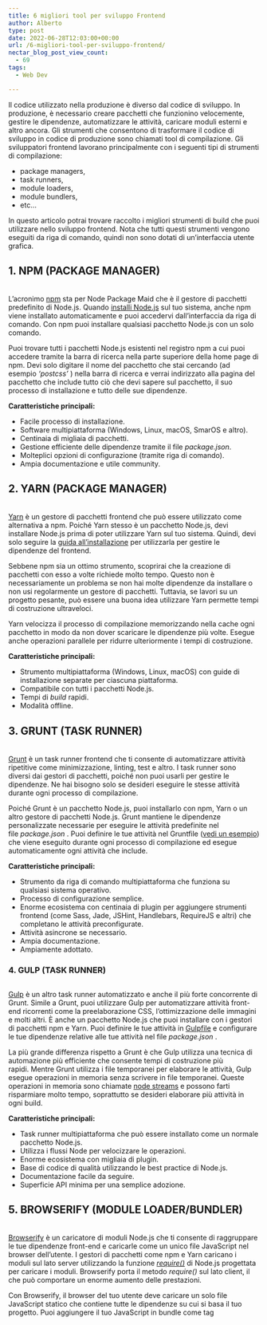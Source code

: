 ```yaml
---
title: 6 migliori tool per sviluppo Frontend
author: Alberto
type: post
date: 2022-06-28T12:03:00+00:00
url: /6-migliori-tool-per-sviluppo-frontend/
nectar_blog_post_view_count:
  - 69
tags:
  - Web Dev

---
```

Il codice utilizzato nella produzione è diverso dal codice di sviluppo. In produzione, è necessario creare pacchetti che funzionino velocemente, gestire le dipendenze, automatizzare le attività, caricare moduli esterni e altro ancora. Gli strumenti che consentono di trasformare il codice di sviluppo in codice di produzione sono chiamati tool di compilazione. Gli sviluppatori frontend lavorano principalmente con i seguenti tipi di strumenti di compilazione:

  * package managers,
  * task runners,
  * module loaders,
  * module bundlers,
  * etc&#8230;

In questo articolo potrai trovare raccolto i migliori strumenti di build che puoi utilizzare nello sviluppo frontend. Nota che tutti questi strumenti vengono eseguiti da riga di comando, quindi non sono dotati di un&#8217;interfaccia utente grafica.

## 1. NPM (PACKAGE MANAGER)<figure class="wp-block-image size-full">

<img decoding="async" src="https://albertoreineri.it/wp-content/uploads/2022/06/npm.jpeg" alt="" class="wp-image-516" /> </figure>

L&#8217;acronimo [npm][1] sta per Node Package Maid che è il gestore di pacchetti predefinito di Node.js. Quando [installi Node.js][2] sul tuo sistema, anche npm viene installato automaticamente e puoi accedervi dall&#8217;interfaccia da riga di comando. Con npm puoi installare qualsiasi pacchetto Node.js con un solo comando.

Puoi trovare tutti i pacchetti Node.js esistenti nel registro npm a cui puoi accedere tramite la barra di ricerca nella parte superiore della home page di npm.&nbsp;Devi solo digitare il nome del pacchetto che stai cercando (ad esempio&nbsp;_&#8216;postcss&#8217;_&nbsp;) nella barra di ricerca e verrai indirizzato alla pagina del pacchetto che include tutto ciò che devi sapere sul pacchetto, il suo processo di installazione e tutto delle sue dipendenze.

**Caratteristiche principali:**

  * Facile processo di installazione.
  * Software multipiattaforma (Windows, Linux, macOS, SmarOS e altro).
  * Centinaia di migliaia di pacchetti.
  * Gestione efficiente delle dipendenze tramite il file _package.json_.
  * Molteplici opzioni di configurazione (tramite riga di comando).
  * Ampia documentazione e utile community.

## 2. YARN (PACKAGE MANAGER)<figure class="wp-block-image size-full">

<img decoding="async" src="https://albertoreineri.it/wp-content/uploads/2022/06/yarn.jpeg" alt="" class="wp-image-517" /> </figure>

[Yarn][3]&nbsp;è un gestore di pacchetti frontend che può essere utilizzato come alternativa a npm.&nbsp;Poiché Yarn stesso è un pacchetto Node.js, devi installare Node.js prima di poter utilizzare Yarn sul tuo sistema.&nbsp;Quindi, devi solo seguire la&nbsp;[guida all&#8217;installazione][4]&nbsp;per utilizzarla per gestire le dipendenze del frontend.

Sebbene npm sia un ottimo strumento, scoprirai che la creazione di pacchetti con esso a volte richiede molto tempo. Questo non è necessariamente un problema se non hai molte dipendenze da installare o non usi regolarmente un gestore di pacchetti. Tuttavia, se lavori su un progetto pesante, può essere una buona idea utilizzare Yarn permette tempi di costruzione ultraveloci.

Yarn velocizza il processo di compilazione memorizzando nella cache ogni pacchetto in modo da non dover scaricare le dipendenze più volte.&nbsp;Esegue anche operazioni parallele per ridurre ulteriormente i tempi di costruzione.

**Caratteristiche principali:**

  * Strumento multipiattaforma (Windows, Linux, macOS) con guide di installazione separate per ciascuna piattaforma.
  * Compatibile con tutti i pacchetti Node.js.
  * Tempi di _build_ rapidi.
  * Modalità offline.

## 3. GRUNT (TASK RUNNER)<figure class="wp-block-image size-full">

<img decoding="async" src="https://albertoreineri.it/wp-content/uploads/2022/06/grunt.jpeg" alt="" class="wp-image-518" /> </figure>

[Grunt][5]&nbsp;è un task runner frontend che ti consente di automatizzare attività ripetitive come minimizzazione, linting, test e altro.&nbsp;I task runner sono diversi dai gestori di pacchetti, poiché non puoi usarli per gestire le dipendenze.&nbsp;Ne hai bisogno solo se desideri eseguire le stesse attività durante ogni processo di compilazione.

Poiché Grunt è un pacchetto Node.js, puoi installarlo con npm, Yarn o un altro gestore di pacchetti Node.js. Grunt mantiene le dipendenze personalizzate necessarie per eseguire le attività predefinite nel file _package.json_ . Puoi definire le tue attività nel Gruntfile ([vedi un esempio][6]) che viene eseguito durante ogni processo di compilazione ed esegue automaticamente ogni attività che include.

**Caratteristiche principali:**

  * Strumento da riga di comando multipiattaforma che funziona su qualsiasi sistema operativo.
  * Processo di configurazione semplice.
  * Enorme ecosistema con centinaia di plugin per aggiungere strumenti frontend (come Sass, Jade, JSHint, Handlebars, RequireJS e altri) che completano le attività preconfigurate.
  * Attività asincrone se necessario.
  * Ampia documentazione.
  * Ampiamente adottato.

### 4. GULP (TASK RUNNER)<figure class="wp-block-image size-full">

<img decoding="async" src="https://albertoreineri.it/wp-content/uploads/2022/06/gulp.jpeg" alt="" class="wp-image-519" /> </figure>

[Gulp][7] è un altro task runner automatizzato e anche il più forte concorrente di Grunt. Simile a Grunt, puoi utilizzare Gulp per automatizzare attività front-end ricorrenti come la preelaborazione CSS, l&#8217;ottimizzazione delle immagini e molti altri. È anche un pacchetto Node.js che puoi installare con i gestori di pacchetti npm e Yarn. Puoi definire le tue attività in [Gulpfile][8] e configurare le tue dipendenze relative alle tue attività nel file _package.json_ .

La più grande differenza rispetto a Grunt è che Gulp utilizza una tecnica di automazione più efficiente che consente tempi di costruzione più rapidi. Mentre Grunt utilizza i file temporanei per elaborare le attività, Gulp esegue operazioni in memoria senza scrivere in file temporanei. Queste operazioni in memoria sono chiamate [node streams][9] e possono farti risparmiare molto tempo, soprattutto se desideri elaborare più attività in ogni build.

**Caratteristiche principali:**

  * Task runner multipiattaforma che può essere installato come un normale pacchetto Node.js.
  * Utilizza i flussi Node per velocizzare le operazioni.
  * Enorme ecosistema con migliaia di plugin.
  * Base di codice di qualità utilizzando le best practice di Node.js.
  * Documentazione facile da seguire.
  * Superficie API minima per una semplice adozione.

## 5. BROWSERIFY (MODULE LOADER/BUNDLER)<figure class="wp-block-image size-full">

<img decoding="async" src="https://albertoreineri.it/wp-content/uploads/2022/06/browserify.jpeg" alt="" class="wp-image-520" /> </figure>

[Browserify][10]&nbsp;è un caricatore di moduli Node.js che ti consente di raggruppare le tue dipendenze front-end e caricarle come un unico file JavaScript nel browser dell&#8217;utente.&nbsp;I gestori di pacchetti come npm e Yarn caricano i moduli sul lato server utilizzando la funzione&nbsp;_[require()][11]_&nbsp;di Node.js progettata per caricare i moduli.&nbsp;Browserify porta il metodo&nbsp;_require()_&nbsp;sul lato client, il che può comportare un enorme aumento delle prestazioni.

Con Browserify, il browser del tuo utente deve caricare un solo file JavaScript statico che contiene tutte le dipendenze su cui si basa il tuo progetto.&nbsp;Puoi aggiungere il tuo JavaScript in bundle come tag&nbsp;_<script>_&nbsp;alla tua pagina e sei a posto.&nbsp;Tuttavia, tieni presente che poiché Browserify è un modulo Node.js e un&#8217;implementazione dell&#8217;API CommonJS (simile a npm), puoi utilizzarlo solo per caricare moduli Node.js ma non altri tipi di file JavaScript (o altri).

**Caratteristiche principali:**

  * Raggruppa tutte le dipendenze di Node.js in un unico file.
  * Velocizza le applicazioni modulari che si basano su più moduli Node.js.
  * Consente requisiti esterni (è possibile richiedere moduli da altri tag _<script>_ ).
  * Consente di dividere i pacchetti, se necessario.
  * Esclude, ignora e trasforma le funzionalità.
  * Documentazione dettagliata e utile [manuale di Browserify][12] .

## 6. WEBPACK (MODULE LOADER/BUNDLER)<figure class="wp-block-image size-full">

<img decoding="async" src="https://albertoreineri.it/wp-content/uploads/2022/06/webpack.jpeg" alt="" class="wp-image-521" /> </figure>

[Webpack][13]&nbsp;è un bundler di moduli avanzato che ti consente di raggruppare tutte le tue dipendenze e caricarle come risorse statiche nel browser dell&#8217;utente.&nbsp;Mentre Browserify raggruppa solo i moduli Node.js, Webpack può gestire qualsiasi tipo di file front-end come file&nbsp;_.html_&nbsp;,&nbsp;_.css, .js, .scss_&nbsp;, immagini e altre risorse.

Oltre ai moduli CommonJS utilizzati nell&#8217;ecosistema Node.js, Webpack può anche raggruppare moduli&nbsp;[ECMAScript][14]&nbsp;e&nbsp;[AMD][15]&nbsp;nativi (altre specifiche del modulo JavaScript).&nbsp;Webpack analizza il tuo progetto e crea un grafico delle dipendenze.&nbsp;Quindi, in base al grafico delle dipendenze, raggruppa i tuoi file e moduli in uno o più file statici che puoi aggiungere alla tua pagina HTML.

Poiché Webpack stesso è anche un modulo Node.js, puoi installarlo con npm o con il gestore di pacchetti Yarn.

Per impostazione predefinita, la configurazione dei progetti Webpack richiede molto tempo a causa delle molteplici opzioni che consentono di perfezionare il progetto.&nbsp;Tuttavia, dal Webpack 4, include un&#8217;opzione di configurazione zero che automatizza il processo di compilazione e richiede solo la definizione del file di immissione.

**Caratteristiche principali:**

  * Molteplici opzioni di configurazione.
  * Codice suddiviso in blocchi più piccoli che possono essere caricati in modo asincrono.
  * Supporto per mappe di origine.
  * Opzione di configurazione zero (dal Webpack 4).
  * Enorme ecosistema con una ricca interfaccia di plugin.

## CONCLUSIONE

Gli strumenti di compilazione frontend ti aiutano a trasformare il codice di sviluppo in codice pronto per la produzione che può essere eseguito su qualsiasi dispositivo o piattaforma senza problemi. In questa raccolta, abbiamo esaminato gli strumenti di compilazione più adottati che puoi utilizzare nel tuo progetto Web, inclusi gestori di pacchetti, task runner e caricatori/bundler di moduli.

Oltre alle soluzioni ampiamente adottate, ci sono anche (relativamente) nuovi strumenti sul mercato che stanno guadagnando costantemente terreno, come il gestore di pacchetti&nbsp;[pnpm][16]&nbsp;(un&#8217;alternativa a npm e Yarn), il bundle di moduli&nbsp;[Parcel][17]&nbsp;(un&#8217;alternativa a Webpack) e il bundler di moduli&nbsp;[Rollup][18]&nbsp;ES (simile a Browserify ma raggruppa i moduli ECMAScript invece di quelli CommonJS).&nbsp;Se sei alla ricerca di nuove soluzioni, vale la pena dare un&#8217;occhiata anche a questi nuovi strumenti.

L&#8217;aggiunta di nuovi strumenti al tuo flusso di lavoro può portare il tuo processo di sviluppo a un livello superiore. 

Come sempre, _Buon Codice!_

 [1]: https://github.com/npm/cli
 [2]: https://nodejs.org/en/download/
 [3]: https://yarnpkg.com/lang/en/
 [4]: https://yarnpkg.com/en/docs/install
 [5]: https://gruntjs.com/
 [6]: https://gruntjs.com/sample-gruntfile
 [7]: https://gulpjs.com/
 [8]: https://gulpjs.com/docs/en/getting-started/javascript-and-gulpfiles
 [9]: https://nodejs.org/api/stream.html#stream_stream
 [10]: http://browserify.org/
 [11]: https://nodejs.org/api/modules.html#modules_require_id
 [12]: https://github.com/browserify/browserify-handbook
 [13]: https://webpack.js.org/
 [14]: https://www.ecma-international.org/publications/standards/Ecma-262.htm
 [15]: https://github.com/amdjs/amdjs-api/wiki/AMD
 [16]: https://pnpm.js.org/
 [17]: https://parceljs.org/
 [18]: https://rollupjs.org/guide/en/
